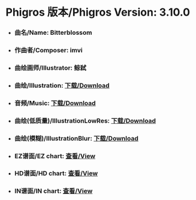 
# Phigros 版本/Phigros Version:  3.10.0

- ### __曲名/Name:  Bitterblossom__

- ### __作曲者/Composer:  imvi__

- ### __曲绘画师/Illustrator:  鲸弑__

- ### __曲绘/Illustration:  [下载/Download](https://github.com/Po6647A/WebAssests/releases/download/3.10.0/895.png)__

- ### __音频/Music:  [下载/Download](https://github.com/Po6647A/WebAssests/releases/download/3.10.0/1648.ogg)__

- ### __曲绘(低质量)/IllustrationLowRes:  [下载/Download](https://github.com/Po6647A/WebAssests/releases/download/3.10.0/1387.png)__

- ### __曲绘(模糊)/IllustrationBlur:  [下载/Download](https://github.com/Po6647A/WebAssests/releases/download/3.10.0/0)__


- ### __EZ谱面/EZ chart:  [查看/View](./EZ.json/index.html)__

- ### __HD谱面/HD chart:  [查看/View](./HD.json/index.html)__

- ### __IN谱面/IN chart:  [查看/View](./IN.json/index.html)__
